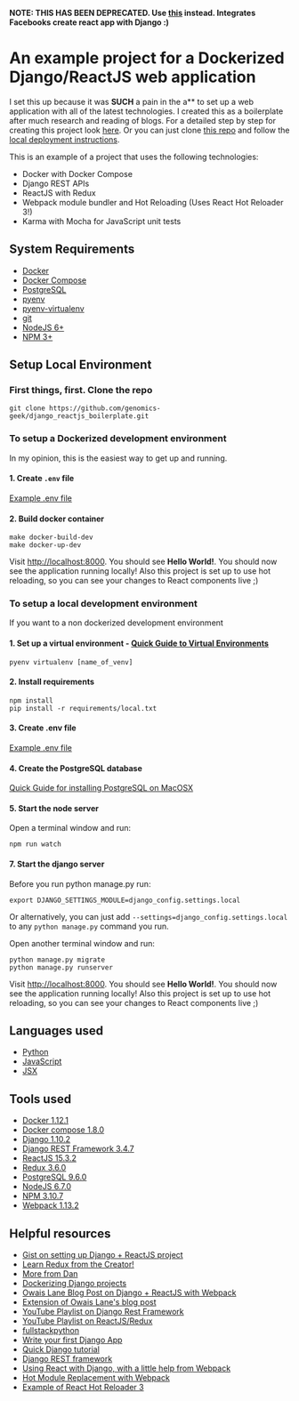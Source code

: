 **NOTE: THIS HAS BEEN DEPRECATED. Use [this](https://github.com/genomics-geek/cookiecutter-django/tree/feature-integrate-cra) instead.  Integrates Facebooks create react app with Django :)**

# An example project for a Dockerized Django/ReactJS web application

I set this up because it was __SUCH__ a pain in the a** to set up a web application with all of the latest technologies.  I created this as a boilerplate after much research and reading of blogs. For a detailed step by step for creating this project look [here](https://gist.github.com/genomics-geek/98929a9e7ba9602fed7bfa4a5a1c5c4e/). Or you can just clone [this repo](https://github.com/genomics-geek/django_reactjs_boilerplate) and follow the [local deployment instructions](https://github.com/genomics-geek/django_reactjs_boilerplate#setup-local-environment).

This is an example of a project that uses the following technologies:
+ Docker with Docker Compose
+ Django REST APIs
+ ReactJS with Redux
+ Webpack module bundler and Hot Reloading (Uses React Hot Reloader 3!)
+ Karma with Mocha for JavaScript unit tests

## System Requirements

+ [Docker](https://www.docker.com/)
+ [Docker Compose](https://docs.docker.com/compose/)
+ [PostgreSQL](http://www.postgresql.org/)
+ [pyenv](https://github.com/yyuu/pyenv)
+ [pyenv-virtualenv](https://github.com/yyuu/pyenv-virtualenv)
+ [git](https://git-scm.com/)
+ [NodeJS 6+](https://nodejs.org/en/)
+ [NPM 3+](https://www.npmjs.com/)

## Setup Local Environment

### First things, first. Clone the repo

```
git clone https://github.com/genomics-geek/django_reactjs_boilerplate.git
```

### To setup a Dockerized development environment

In my opinion, this is the easiest way to get up and running.

#### 1. Create `.env` file

[Example .env file](https://gist.github.com/genomics-geek/98929a9e7ba9602fed7bfa4a5a1c5c4e#create-environment-variables-file---env)

#### 2. Build docker container

```
make docker-build-dev
make docker-up-dev
```

Visit [http://localhost:8000](http://localhost:8000). You should see __Hello World!__. You should now see the application running locally! Also this project is set up to use hot reloading, so you can see your changes to React components live ;)

### To setup a local development environment

If you want to a non dockerized development environment

#### 1. Set up a virtual environment - [Quick Guide to Virtual Environments](https://gist.github.com/genomics-geek/98929a9e7ba9602fed7bfa4a5a1c5c4e#file-step05-md)

```
pyenv virtualenv [name_of_venv]
```

#### 2. Install requirements

```
npm install
pip install -r requirements/local.txt
```

#### 3. Create .env file

[Example .env file](https://gist.github.com/genomics-geek/98929a9e7ba9602fed7bfa4a5a1c5c4e#create-environment-variables-file---env)

#### 4. Create the PostgreSQL database

[Quick Guide for installing PostgreSQL on MacOSX](https://gist.github.com/genomics-geek/98929a9e7ba9602fed7bfa4a5a1c5c4e#set-up-postgresql-database)

#### 5. Start the node server

Open a terminal window and run:

```
npm run watch
```

#### 7. Start the django server

Before you run python manage.py run:

```
export DJANGO_SETTINGS_MODULE=django_config.settings.local
```

Or alternatively, you can just add `--settings=django_config.settings.local` to any `python manage.py` command you run.

Open another terminal window and run:

```
python manage.py migrate
python manage.py runserver
```

  Visit [http://localhost:8000](http://localhost:8000). You should see __Hello World!__. You should now see the application running locally! Also this project is set up to use hot reloading, so you can see your changes to React components live ;)

## Languages used
+ [Python](https://www.python.org/)
+ [JavaScript](https://www.javascript.com/)
+ [JSX](https://jsx.github.io/)

## Tools used
+ [Docker 1.12.1](https://www.docker.com/)
+ [Docker compose 1.8.0](https://docs.docker.com/compose/)
+ [Django 1.10.2](https://www.djangoproject.com/)
+ [Django REST Framework 3.4.7](http://www.django-rest-framework.org/)
+ [ReactJS 15.3.2](https://facebook.github.io/react/)
+ [Redux 3.6.0](http://redux.js.org/docs/introduction/)
+ [PostgreSQL 9.6.0](http://www.postgresql.org/)
+ [NodeJS 6.7.0](https://nodejs.org/en/)
+ [NPM 3.10.7](https://www.npmjs.com/)
+ [Webpack 1.13.2](https://webpack.github.io/)

## Helpful resources
+ [Gist on setting up Django + ReactJS project](https://gist.github.com/genomics-geek/49ae04fb3d0147bc8340edf228759c36)
+ [Learn Redux from the Creator!](https://egghead.io/courses/getting-started-with-redux)
+ [More from Dan](https://egghead.io/courses/building-react-applications-with-idiomatic-redux)
+ [Dockerizing Django projects](http://ruddra.com/2016/08/14/docker-django-nginx-postgres/)
+ [Owais Lane Blog Post on Django + ReactJS with Webpack](http://owaislone.org/blog/webpack-plus-reactjs-and-django/)
+ [Extension of Owais Lane's blog post](http://geezhawk.github.io/using-react-with-django-rest-framework)
+ [YouTube Playlist on Django Rest Framework](https://www.youtube.com/playlist?list=PLEsfXFp6DpzTOcOVdZF-th7BS_GYGguAS)
+ [YouTube Playlist on ReactJS/Redux](https://www.youtube.com/playlist?list=PLoYCgNOIyGABj2GQSlDRjgvXtqfDxKm5b)
+ [fullstackpython](http://www.fullstackpython.com/)
+ [Write your first Django App](https://docs.djangoproject.com/en/1.10/intro/tutorial01/)
+ [Quick Django tutorial](http://drksephy.github.io/2015/07/16/django/)
+ [Django REST framework](http://www.django-rest-framework.org/tutorial/1-serialization/)
+ [Using React with Django, with a little help from Webpack](http://geezhawk.github.io/using-react-with-django-rest-framework)
+ [Hot Module Replacement with Webpack](https://webpack.github.io/docs/hot-module-replacement-with-webpack.html)
+ [Example of React Hot Reloader 3](https://github.com/gaearon/redux-devtools/tree/master/examples/todomvc)
